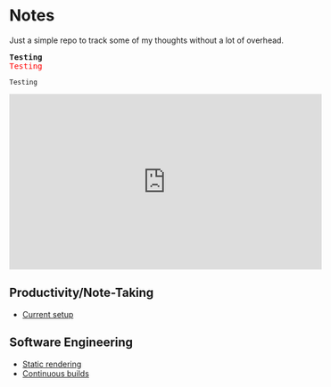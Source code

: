 # Notes

Just a simple repo to track some of my thoughts without a lot of overhead.

<pre>
<b>Testing</b>
<font color="red">Testing</font>
</pre>

```
Testing
```

<script src="https://gist.github.com/geetduggal/d9702695b96b13532a291d74f7a38e38.js"></script>

<iframe width="560" height="315" src="https://www.youtube.com/embed/fEsDM8jZN_g" frameborder="0" allow="accelerometer; autoplay; encrypted-media; gyroscope; picture-in-picture" allowfullscreen></iframe>

## Productivity/Note-Taking

* [Current setup](current-setup.md)

## Software Engineering

* [Static rendering](static-rendering.md)
* [Continuous builds](continuous-builds.md)

